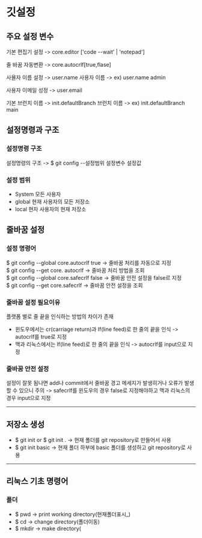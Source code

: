 <h1>깃설정</h1>

## 주요 설정 변수
<p>기본 편집기 설정 -> core.editor ['code --wait' | 'notepad']</p> 
<p>줄 바꿈 자동변환 -> core.autocrlf[true,flase]</p>
<p>사욜자 이름 설정 -> user.name 사용자 이름 -> ex) user.name admin</p>  
<p>사용자 이메일 성정 -> user.email</p>  
<p>기본 브런치 이름 -> init.defaultBranch 브런치 이름 -> ex) init.defaultBranch main</p>

## 설정명령과 구조

### 설정명령 구조
설정명령의 구조 -> $ git config --설정범위 설정변수 설정값

### 설정 범위
- System 모든 사용자
- global 현재 사용자의 모든 저장소
- local 현자 사용자의 현재 저장소


## 줄바꿈 설정

### 설정 명령어
$ git config --global core.autocrlf true -> 줄바꿈 처리를 자동으로 지정  
$ git config --get core. autocrlf -> 줄바꿈 처리 방법을 조회  
$ git config --global core.safecrlf false -> 줄바꿈 안전 설정을 false르 지정  
$ git config --get core.safecrlf -> 줄바꿈 안전 설정을 조회

### 줄바꿈 설정 필요이유
플랫폼 별로 줄 끝을 인식하는 방법의 차이가 존재
- 윈도우에서는 cr(carriage return)과 lf(line feed)로 한 줄의 끝을 인식 -> autocrlf를 true로 지정
- 맥과 리눅스에서는 lf(line feed)로 한 줄의 끝을 인식 -> autocrlf를 input으로 지정

### 줄바꿈 안전 설정
설정이 잘못 됨나면 add나 commit에서 줄바꿈 경고 메세지가 발생히거나 오류가 발생 할 수 있으니 주의 -> safecrlf를 윈도우의 경우 false로 지정해야하고 맥과 리눅스의 경우 input으로 지정
<hr>


## 저장소 생성
- $ git init or $ git init . -> 현재 폴더를 git repository로 만들어서 사용
- $ git init basic -> 현재 폴더 하부에 basic 폴더를 생성하고 git repository로 사용

<hr>

## 리눅스 기초 명령어

### 폴더
- $ pwd -> print working directory(현재폴더표시_)
- $ cd -> change directory(폴더이동)
- $ mkdir -> make directory(
